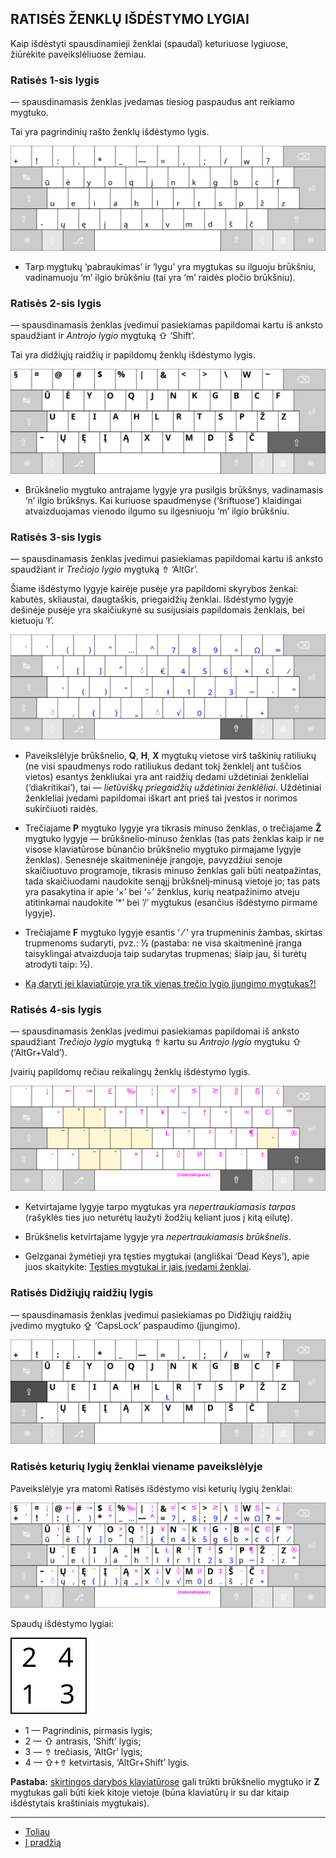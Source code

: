 
RATISĖS ŽENKLŲ IŠDĖSTYMO LYGIAI
-------------------------------


Kaip išdėstyti spausdinamieji ženklai (spaudaĩ) keturiuose lygiuose, žiūrėkite paveikslėliuose žemiau.


### Ratisės 1-sis lygis

— spausdinamasis ženklas įvedamas tiesiog paspaudus ant reikiamo mygtuko.

Tai yra pagrindinių rašto ženklų išdėstymo lygis.

![Pirmasis lygis](images/kb_lt_ratise_1l.svg)

+ Tarp mygtukų  ‘pabraukimas’ ir ‘lygu’ yra mygtukas su ilguoju brūkšniu, vadinamuoju ‘m’ ilgio brūkšniu (tai yra ‘m’ raidės pločio brūkšniu).


### Ratisės 2-sis lygis

— spausdinamasis ženklas įvedimui pasiekiamas papildomai kartu iš anksto spaudžiant ir _Antrojo lygio_ mygtuką ⇧ ‘Shift’.

Tai yra didžiųjų raidžių ir papildomų ženklų išdėstymo lygis.

![Antrasis lygis](images/kb_lt_ratise_2l.svg)

+ Brūkšnelio mygtuko antrajame lygyje yra pusilgis brūkšnys, vadinamasis ‘n’ ilgio brūkšnys. Kai kuriuose spaudmenyse (‘šriftuose’) klaidingai atvaizduojamas vienodo ilgumo su ilgesniuoju ‘m’ ilgio brūkšniu.


### Ratisės 3-sis lygis

— spausdinamasis ženklas įvedimui pasiekiamas papildomai kartu iš anksto spaudžiant ir _Trečiojo lygio_ mygtuką ⇮ ‘AltGr’.

Šiame išdėstymo lygyje kairėje pusėje yra papildomi skyrybos ženkai: kabutės, skliaustai, daugtaškis, priegaidžių ženklai. Išdėstymo lygyje dešinėje pusėje yra skaičiukynė su susijusiais papildomais ženklais, bei kietuoju ‘ł’.

![Trečiasis lygis](images/kb_lt_ratise_3l.svg)

+ Paveikslėlyje brūkšnelio, __Q__, __H__, __X__ mygtukų vietose virš taškinių ratiliukų (ne visi spaudmenys rodo ratiliukus dedant tokį ženklelį ant tuščios vietos) esantys ženkliukai yra ant raidžių dedami uždėtiniai ženkleliai (‘diakritikai’), tai — _lietùviškų príegaidžių uždėtìniai ženklẽliai_. Uždėtiniai ženkleliai įvedami papildomai iškart ant prieš tai įvestos ir norimos sukirčiuoti raidės.

+ Trečiajame __P__ mygtuko lygyje yra tikrasis minuso ženklas, o trečiajame __Ž__ mygtuko lygyje — brūkšnelio‑minuso ženklas (tas pats ženklas kaip ir ne visose klaviatūrose būnančio brūkšnelio mygtuko pirmajame lygyje ženklas). Senesnėje skaitmeninėje įrangoje, pavyzdžiui senoje skaičiuotuvo programoje, tikrasis minuso ženklas gali būti neatpažintas, tada skaičiuodami naudokite senąjį brūkšnelį‑minusą vietoje jo; tas pats yra pasakytina ir apie ‘×’ bei ‘÷’ ženklus, kurių neatpažinimo atveju atitinkamai naudokite ‘\*’ bei ‘/’ mygtukus (esančius išdėstymo pirmame lygyje).

+ Trečiajame __F__ mygtuko lygyje esantis ‘ ⁄ ’ yra trupmeninis žambas, skirtas trupmenoms sudaryti, pvz.: 1⁄2 (pastaba: ne visa skaitmeninė įranga taisyklingai atvaizduoja taip sudarytas trupmenas; šiaip jau, ši turėtų atrodyti taip: ½).
 
+ [Ką daryti jei klaviatūroje yra tik vienas trečio lygio įjungimo mygtukas?!](trukumu_apejimas.md)


### Ratisės 4-sis lygis

— spausdinamasis ženklas įvedimui pasiekiamas papildomai iš anksto spaudžiant _Trečiojo lygio_ mygtuką ⇮ kartu su _Antrojo lygio_ mygtuku ⇧ (‘AltGr+Vald’).

Įvairių papildomų rečiau reikalingų ženklų išdėstymo lygis.

![Ketvirtasis lygis](images/kb_lt_ratise_4l.svg)

+ Ketvirtajame lygyje tarpo mygtukas yra _nepertraukiamasis tarpas_ (rašyklės ties juo neturėtų laužyti žodžių keliant juos į kitą eilutę).

+ Brūkšnelis ketvirtajame lygyje yra _nepertraukiamasis brūkšnelis_.

+ Gelzganai žymėtieji yra tęsties mygtukai (angliškai ‘Dead Keys’), apie juos skaitykite:
[Tęsties mygtukai ir jais įvedami ženklai](testies_mygtukai.md).


### Ratisės Didžiųjų raidžių lygis

— spausdinamasis ženklas įvedimui pasiekiamas po Didžiųjų raidžių įvedimo mygtuko ⇪ ‘CapsLock’ paspaudimo (įjungimo).

![Didžiųjų raidžių lygis](images/kb_lt_ratise_d.svg)


### Ratisės keturių lygių ženklai viename paveikslėlyje

Paveikslėlyje yra matomi Ratisės išdėstymo visi keturių lygių ženklai:

![Ratisės išdėstymas su visais ženklais](images/kb_lt_ratise_viskas.svg)

Spaudų išdėstymo lygiai:

![Išdėstymo lygiai](images/lygiai.svg)

+ 1 — Pagrindinis, pirmasis lygis; 
+ 2 — ⇧ antrasis, ‘Shift’ lygis; 
+ 3 — ⇮ trečiasis, ‘AltGr’ lygis; 
+ 4 — ⇧+⇮ ketvirtasis, ‘AltGr+Shift’ lygis.

__Pastaba:__ [skirtingos darybos klaviatūrose](images/Physical_keyboard_layouts_comparison_ANSI_ISO_variants.png) gali trūkti brūkšnelio mygtuko ir __Z__ mygtukas gali būti kiek kitoje vietoje (būna klaviatūrų ir su dar kitaip išdėstytais kraštiniais mygtukais).


-------------------------
+ [Toliau](spaud_tvarka.md)
+ [Į pradžią](../README.md)
